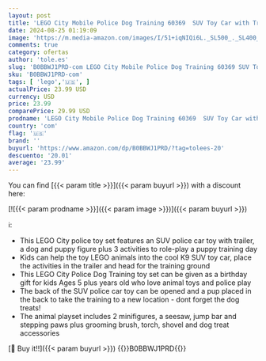 ```yaml
---
layout: post
title: 'LEGO City Mobile Police Dog Training 60369  SUV Toy Car with Trailer  Obstacle Course and Puppy Figures  Animal Playset for Boys and Girls Ages 5 Plus'
date: 2024-08-25 01:19:09
image: 'https://m.media-amazon.com/images/I/51+iqNIQi6L._SL500_._SL400_.jpg'
comments: true
category: ofertas
author: 'tole.es'
slug: 'B0BBWJ1PRD-com LEGO City Mobile Police Dog Training 60369 SUV Toy Car...'
sku: 'B0BBWJ1PRD-com'
tags: [ 'lego','🇺🇸', ]
actualPrice: 23.99 USD
currency: USD
price: 23.99
comparePrice: 29.99 USD
prodname: 'LEGO City Mobile Police Dog Training 60369  SUV Toy Car with Trailer  Obstacle Course and Puppy Figures  Animal Playset for Boys and Girls Ages 5 Plus'
country: 'com'
flag: '🇺🇸'
brand: ''
buyurl: 'https://www.amazon.com/dp/B0BBWJ1PRD/?tag=tolees-20'
descuento: '20.01'
average: '23.99'
---
```


You can find [{{< param title >}}]({{< param buyurl >}}) with a discount here:

[![{{< param prodname >}}]({{< param image >}})]({{< param buyurl >}})

ℹ️:

- This LEGO City police toy set features an SUV police car toy with trailer, a dog and puppy figure plus 3 activities to role-play a puppy training day
- Kids can help the toy LEGO animals into the cool K9 SUV toy car, place the activities in the trailer and head for the training ground
- This LEGO City Police Dog Training toy set can be given as a birthday gift for kids Ages 5 plus years old who love animal toys and police play
- The back of the SUV police car toy can be opened and a pup placed in the back to take the training to a new location - dont forget the dog treats!
- The animal playset includes 2 minifigures, a seesaw, jump bar and stepping paws plus grooming brush, torch, shovel and dog treat accessories

[🛒 Buy it!!]({{< param buyurl >}})
{{<world>}}B0BBWJ1PRD{{</world>}}

